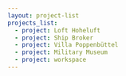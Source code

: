 ```yaml
---
layout: project-list
projects_list:
  - project: Loft Hoheluft
  - project: Ship Broker
  - project: Villa Poppenbüttel
  - project: Military Museum
  - project: workspace
---
```


